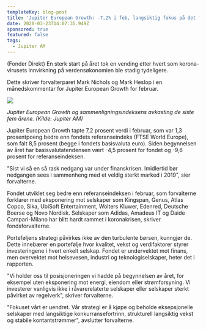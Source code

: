 ```yaml
---
templateKey: blog-post
title: 'Jupiter European Growth: -7,2% i feb, langsiktig fokus på det fundamentale'
date: 2020-03-23T14:07:35.949Z
sponsored: true
featured: false
tags:
  - Jupiter AM
---
```

(Fonder Direkt) En sterk start på året tok en vending etter hvert som korona-virusets innvirkning på verdensøkonomien ble stadig tydeligere.



Dette skriver forvalterparet Mark Nichols og Mark Heslop i en månedskommentar for Jupiter European Growth for februar.



![](/img/growth.png)

_Jupiter European Growth og sammenligningsindeksens avkasting de siste fem årene. (Kilde: Jupiter AM)_



Jupiter European Growth tapte 7,2 prosent verdi i februar, som var 1,3 prosentpoeng bedre enn fondets referanseindeks (FTSE World Europe), som falt 8,5 prosent (begge i fondets basisvaluta euro). Siden begynnelsen av året har basisvalutatendensen vært -4,5 prosent for fondet og -9,6 prosent for referanseindeksen.



"Sist vi så en så rask nedgang var under finanskrisen. Imidlertid bør nedgangen sees i sammenheng med et veldig sterkt marked i 2019", sier forvalterne.



Fondet utviklet seg bedre enn referanseindeksen i februar, som forvalterne forklarer med eksponering mot selskaper som Kingspan, Genus, Atlas Copco, Sika, UbiSoft Entertainment, Wolters Kluwer, Edenred, Deutsche Boerse og Novo Nordisk. Selskaper som Adidas, Amadeus IT og Daide Campari-Milano har blitt hardt rammet i koronakrisen, skriver fondsforvalterne.



Porteføljens strategi påvirkes ikke av den turbulente børsen, kunngjør de. Dette innebærer en portefølje hvor kvalitet, vekst og verdifaktorer styrer investeringene i hvert enkelt selskap. Fondet er undervektet mot finans, men overvektet mot helsevesen, industri og teknologiselskaper, heter det i rapporten.



"Vi holder oss til posisjoneringen vi hadde på begynnelsen av året, for eksempel uten eksponering mot energi, eiendom eller strømforsyning. Vi investerer vanligvis ikke i råvarerelaterte selskaper eller selskaper sterkt påvirket av regelverk", skriver forvalterne.



"Fokuset vårt er uendret. Vår strategi er å kjøpe og beholde eksepsjonelle selskaper med langsiktige konkurransefortrinn, strukturell langsiktig vekst og stabile kontantstrømmer", avslutter forvalterne.
